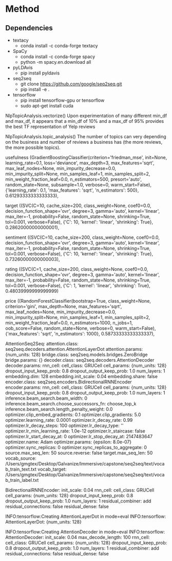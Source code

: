 # Method

## Dependencies
* textacy
  * conda install -c conda-forge textacy
* SpaCy
  * conda install -c conda-forge spacy
  * python -m spacy.en.download all
* pyLDAvis
  * pip install pyldavis
* seq2seq
  * git clone https://github.com/google/seq2seq.git
  * pip install -e .
* tensorflow
  * pip install tensorflow-gpu or tensorflow
  * sudo apt-get install cuda

NlpTopicAnalysis.vectorize()
Upon experimentation of many different min_df and max_df, it appears that a min_df of 10% and a max_df of 95% provides the best TF representation of Yelp reviews

NlpTopicAnalysis.topic_analysis()
The number of topics can very depending on the business and number of reviews a business has (the more reviews, the more possible topics).


usefulness
(GradientBoostingClassifier(criterion='friedman_mse', init=None,
                 learning_rate=0.1, loss='deviance', max_depth=3,
                 max_features='sqrt', max_leaf_nodes=None,
                 min_impurity_decrease=0.0, min_impurity_split=None,
                 min_samples_leaf=1, min_samples_split=2,
                 min_weight_fraction_leaf=0.0, n_estimators=500,
                 presort='auto', random_state=None, subsample=1.0, verbose=0,
                 warm_start=False),
   {'learning_rate': 0.1, 'max_features': 'sqrt', 'n_estimators': 500},
   0.61293333333333333),

   target
   ((SVC(C=10, cache_size=200, class_weight=None, coef0=0.0,
     decision_function_shape='ovr', degree=3, gamma='auto', kernel='linear',
     max_iter=-1, probability=False, random_state=None, shrinking=True,
     tol=0.001, verbose=False),
   {'C': 10, 'kernel': 'linear', 'shrinking': True},
   0.28620000000000001),

   sentiment
   ((SVC(C=10, cache_size=200, class_weight=None, coef0=0.0,
     decision_function_shape='ovr', degree=3, gamma='auto', kernel='linear',
     max_iter=-1, probability=False, random_state=None, shrinking=True,
     tol=0.001, verbose=False),
   {'C': 10, 'kernel': 'linear', 'shrinking': True},
   0.73260000000000003),


  rating
  ((SVC(C=1, cache_size=200, class_weight=None, coef0=0.0,
     decision_function_shape='ovr', degree=3, gamma='auto', kernel='linear',
     max_iter=-1, probability=False, random_state=None, shrinking=True,
     tol=0.001, verbose=False),
   {'C': 1, 'kernel': 'linear', 'shrinking': True},
   0.48039999999999999)


   price
   ((RandomForestClassifier(bootstrap=True, class_weight=None, criterion='gini',
              max_depth=None, max_features='sqrt', max_leaf_nodes=None,
              min_impurity_decrease=0.0, min_impurity_split=None,
              min_samples_leaf=1, min_samples_split=2,
              min_weight_fraction_leaf=0.0, n_estimators=1000, n_jobs=1,
              oob_score=False, random_state=None, verbose=0,
              warm_start=False),
  {'max_features': 'sqrt', 'n_estimators': 1000},
  0.58733333333333337),


AttentionSeq2Seq:
  attention.class: seq2seq.decoders.attention.AttentionLayerDot
  attention.params: {num_units: 128}
  bridge.class: seq2seq.models.bridges.ZeroBridge
  bridge.params: {}
  decoder.class: seq2seq.decoders.AttentionDecoder
  decoder.params:
    rnn_cell:
      cell_class: GRUCell
      cell_params: {num_units: 128}
      dropout_input_keep_prob: 0.8
      dropout_output_keep_prob: 1.0
      num_layers: 1
  embedding.dim: 128
  embedding.init_scale: 0.04
  embedding.share: false
  encoder.class: seq2seq.encoders.BidirectionalRNNEncoder
  encoder.params:
    rnn_cell:
      cell_class: GRUCell
      cell_params: {num_units: 128}
      dropout_input_keep_prob: 0.8
      dropout_output_keep_prob: 1.0
      num_layers: 1
  inference.beam_search.beam_width: 0
  inference.beam_search.choose_successors_fn: choose_top_k
  inference.beam_search.length_penalty_weight: 0.0
  optimizer.clip_embed_gradients: 0.1
  optimizer.clip_gradients: 5.0
  optimizer.learning_rate: 0.0001
  optimizer.lr_decay_rate: 0.99
  optimizer.lr_decay_steps: 100
  optimizer.lr_decay_type: ''
  optimizer.lr_min_learning_rate: 1.0e-12
  optimizer.lr_staircase: false
  optimizer.lr_start_decay_at: 0
  optimizer.lr_stop_decay_at: 2147483647
  optimizer.name: Adam
  optimizer.params: {epsilon: 8.0e-07}
  optimizer.sync_replicas: 0
  optimizer.sync_replicas_to_aggregate: 0
  source.max_seq_len: 50
  source.reverse: false
  target.max_seq_len: 50
  vocab_source: /Users/gmgtex/Desktop/Galvanize/Immersive/capstone/seq2seq/text/vocab_train_text.txt
  vocab_target: /Users/gmgtex/Desktop/Galvanize/Immersive/capstone/seq2seq/text/vocab_train_label.txt


  BidirectionalRNNEncoder:
  init_scale: 0.04
  rnn_cell:
    cell_class: GRUCell
    cell_params: {num_units: 128}
    dropout_input_keep_prob: 0.8
    dropout_output_keep_prob: 1.0
    num_layers: 1
    residual_combiner: add
    residual_connections: false
    residual_dense: false

INFO:tensorflow:Creating AttentionLayerDot in mode=eval
INFO:tensorflow:
AttentionLayerDot: {num_units: 128}

INFO:tensorflow:Creating AttentionDecoder in mode=eval
INFO:tensorflow:
AttentionDecoder:
  init_scale: 0.04
  max_decode_length: 100
  rnn_cell:
    cell_class: GRUCell
    cell_params: {num_units: 128}
    dropout_input_keep_prob: 0.8
    dropout_output_keep_prob: 1.0
    num_layers: 1
    residual_combiner: add
    residual_connections: false
    residual_dense: false
